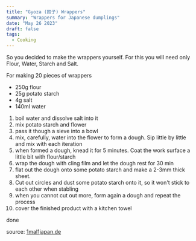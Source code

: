 ```yaml
---
title: "Gyoza (餃子) Wrappers"
summary: "Wrappers for Japanese dumplings"
date: "May 26 2023"
draft: false
tags:
  - Cooking
---
```


So you decided to make the wrappers yourself. For this you will need only Flour, Water, Starch and Salt.

For making 20 pieces of wrappers

- 250g flour
- 25g potato starch
- 4g salt
- 140ml water

1. boil water and dissolve salt into it
2. mix potato starch and flower
3. pass it though a sieve into a bowl
4. mix, carefully, water into the flower to form a dough. Sip little by little and mix with each iteration
5. when formed a dough, knead it for 5 minutes. Coat the work surface a little bit with flour/starch
6. wrap the dough with cling film and let the dough rest for 30 min
7. flat out the dough onto some potato starch and make a 2-3mm thick sheet.
8. Cut out circles and dust some potato starch onto it, so it won't stick to each other when stabling
9. when you cannot cut out more, form again a dough and repeat the process
10. cover the finished product with a kitchen towel

done

source: [1mal1japan.de](https://1mal1japan.de/rezepte/gyoza-blaetter/)
